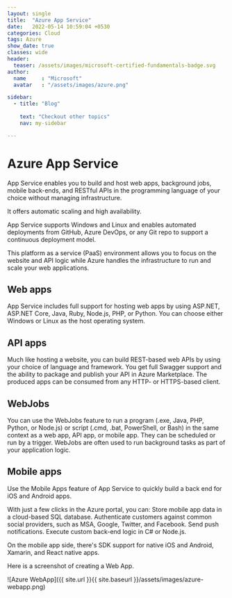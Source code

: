 ```yaml
---
layout: single
title:  "Azure App Service"
date:   2022-05-14 10:59:04 +0530
categories: Cloud
tags: Azure
show_date: true
classes: wide
header:
  teaser: /assets/images/microsoft-certified-fundamentals-badge.svg
author:
  name     : "Microsoft"
  avatar   : "/assets/images/azure.png"

sidebar:
  - title: "Blog"
   
    text: "Checkout other topics"
    nav: my-sidebar

---
```

# Azure App Service
App Service enables you to build and host web apps, background jobs, mobile back-ends, and RESTful APIs in the programming language of your choice without managing infrastructure.

It offers automatic scaling and high availability. 

App Service supports Windows and Linux and enables automated deployments from GitHub, Azure DevOps, or any Git repo to support a continuous deployment model.

This platform as a service (PaaS) environment allows you to focus on the website and API logic while Azure handles the infrastructure to run and scale your web applications.

## Web apps
App Service includes full support for hosting web apps by using ASP.NET, ASP.NET Core, Java, Ruby, Node.js, PHP, or Python. You can choose either Windows or Linux as the host operating system.

## API apps
Much like hosting a website, you can build REST-based web APIs by using your choice of language and framework. You get full Swagger support and the ability to package and publish your API in Azure Marketplace. The produced apps can be consumed from any HTTP- or HTTPS-based client.

## WebJobs
You can use the WebJobs feature to run a program (.exe, Java, PHP, Python, or Node.js) or script (.cmd, .bat, PowerShell, or Bash) in the same context as a web app, API app, or mobile app. They can be scheduled or run by a trigger. WebJobs are often used to run background tasks as part of your application logic.

## Mobile apps
Use the Mobile Apps feature of App Service to quickly build a back end for iOS and Android apps. 

With just a few clicks in the Azure portal, you can:
Store mobile app data in a cloud-based SQL database.
Authenticate customers against common social providers, such as MSA, Google, Twitter, and Facebook.
Send push notifications.
Execute custom back-end logic in C# or Node.js.

On the mobile app side, there's SDK support for native iOS and Android, Xamarin, and React native apps.

Here is a screenshot of creating a Web App.

![Azure WebApp]({{ site.url }}{{ site.baseurl }}/assets/images/azure-webapp.png)
